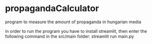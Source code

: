 # propagandaCalculator
program to measure the amount of propaganda in hungarian media

in order to run the program you have to install streamlit, then enter the following command in the src/main folder:
streamlit run main.py
